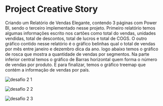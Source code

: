 # Project Creative Story
Criando um Relatório de Vendas Elegante, contendo 3 páginas com Power BI, sendo o terceiro implementado nesse projeto. Primeiro relatório temos algumas informações escrito nos cartões como total do vendas, unidades vendidas, total de descontos, total de lucros e total de COGS. O outro gráfico contido nesse relatório é o gráfico belinhas qual o total de vendas por mês entre janeiro e dezembro dica da ano.  logo abaixo temos o gráfico de rosca que mostra a quantidade de vendas por segmentos. Na parte inferior central temos o gráfico de Barras horizontal quem forma o número de vendas por produto. E para finalizar, temos o gráfico treemap que contém a informação de vendas por país.

![desafio 2 1](https://github.com/Adriano1976/project_creative_story/assets/17755195/305a4a9a-ab4a-4301-8e6f-44acfcfbb16c)

![desafio 2 2](https://github.com/Adriano1976/project_creative_story/assets/17755195/ae661c4f-ff2e-40fc-9de3-b24fd552226c)

![desafio 2 3](https://github.com/Adriano1976/project_creative_story/assets/17755195/4267da63-d27e-43c2-bcd8-47586cdc5537)
